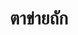 ---
title: ตาข่ายถัก
bestseller: true
image: https://res.cloudinary.com/dpogbaqgk/image/upload/v1750602863/1_i2lqcn.jpg
description: เหมาะสำหรับใช้กับงานกั้นอาณาเขตพื้นที่ทั่วไป ผลิตจากลวดเหล็กชุบสังกะสีคุณภาพสูง มีความแข็งแรงทนทาน รองรับการใช้งานได้ดี
category: ลวด
features:
  - 2 นิ้ว
  - ยาว 10 เมตร
layout: product.njk
---